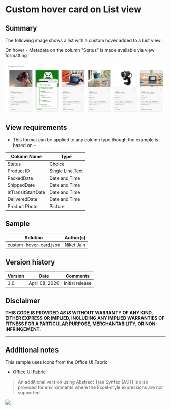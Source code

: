 # Custom hover card on List view

## Summary
The following image shows a list with a custom hover added to a List view:

On hover - Metadata on the column "Status" is made available via view formatting

![screenshot of the sample](./Status_hover.png)

## View requirements
- This format can be applied to any column type though the example is based on - 

Column Name         |Type
--------------------|--------------
Status              | Choice
Product ID          | Single Line Text
PackedDate          | Date and Time 
ShippedDate         | Date and Time
InTransitStartDate  | Date and Time 
DeliveredDate       | Date and Time
Product Photo       | Picture

## Sample

Solution|Author(s)
--------|---------
custom-hover-card.json | Niket Jain

## Version history

Version|Date|Comments
-------|----|--------
1.0|April 08, 2020|Initial release


## Disclaimer
**THIS CODE IS PROVIDED *AS IS* WITHOUT WARRANTY OF ANY KIND, EITHER EXPRESS OR IMPLIED, INCLUDING ANY IMPLIED WARRANTIES OF FITNESS FOR A PARTICULAR PURPOSE, MERCHANTABILITY, OR NON-INFRINGEMENT.**

---

## Additional notes
This sample uses icons from the Office UI Fabric

- [Office UI Fabric](https://developer.microsoft.com/en-us/fabric)

> An additional version using Abstract Tree Syntax (AST) is also provided for environments where the Excel-style expressions are not supported.

<img src="https://telemetry.sharepointpnp.com/sp-dev-list-formatting/column-samples/readme-template" />